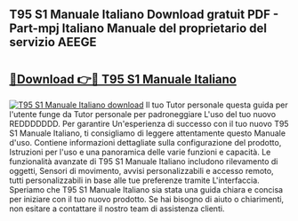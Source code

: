 ## T95 S1 Manuale Italiano Download gratuit PDF - Part-mpj Italiano Manuale del proprietario del servizio AEEGE

# <h2><a href="http://dfbeuv5.blite.top/?on=T95+S1+Manuale+Italiano">🔗Download 👉🔴 T95 S1 Manuale Italiano</a></h2>

[![T95 S1 Manuale Italiano download](https://i.imgur.com/lujVjoI.png)](http://dfbeuv5.blite.top/?on=T95+S1+Manuale+Italiano)
Il tuo Tutor personale questa guida per l'utente funge da Tutor personale per padroneggiare L'uso del tuo nuovo REDDDDDDD. Per garantire Un'esperienza di successo con il tuo nuovo T95 S1 Manuale Italiano, ti consigliamo di leggere attentamente questo Manuale d'uso. Contiene informazioni dettagliate sulla configurazione del prodotto, Istruzioni per l'uso e una panoramica delle varie funzioni e capacità. Le funzionalità avanzate di T95 S1 Manuale Italiano includono rilevamento di oggetti, Sensori di movimento, avvisi personalizzabili e accesso remoto, tutti personalizzabili in base alle tue preferenze tramite L'interfaccia. Speriamo che T95 S1 Manuale Italiano sia stata una guida chiara e concisa per iniziare con il tuo nuovo prodotto. Se hai bisogno di aiuto o chiarimenti, non esitare a contattare il nostro team di assistenza clienti.
